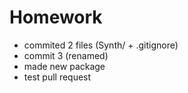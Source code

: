 # Homework
- commited 2 files (Synth/ + .gitignore)
- commit 3 (renamed)
- made new package 
- test pull request

